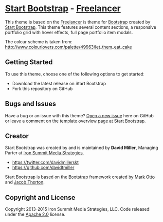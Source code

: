 # [Start Bootstrap](http://startbootstrap.com/) - [Freelancer](http://startbootstrap.com/template-overviews/freelancer/)

This theme is based on the [Freelancer](http://startbootstrap.com/template-overviews/freelancer/) is theme for [Bootstrap](http://getbootstrap.com/) created by [Start Bootstrap](http://startbootstrap.com/). This theme features several content sections, a responsive portfolio grid with hover effects, full page portfolio item modals. 

The colour scheme is taken from:
http://www.colourlovers.com/palette/49963/let_them_eat_cake


## Getting Started

To use this theme, choose one of the following options to get started:
* Download the latest release on Start Bootstrap
* Fork this repository on GitHub

## Bugs and Issues

Have a bug or an issue with this theme? [Open a new issue](https://github.com/IronSummitMedia/startbootstrap-freelancer/issues) here on GitHub or leave a comment on the [template overview page at Start Bootstrap](http://startbootstrap.com/template-overviews/freelancer/).

## Creator

Start Bootstrap was created by and is maintained by **David Miller**, Managing Parter at [Iron Summit Media Strategies](http://www.ironsummitmedia.com/).

* https://twitter.com/davidmillerskt
* https://github.com/davidtmiller

Start Bootstrap is based on the [Bootstrap](http://getbootstrap.com/) framework created by [Mark Otto](https://twitter.com/mdo) and [Jacob Thorton](https://twitter.com/fat).

## Copyright and License

Copyright 2013-2015 Iron Summit Media Strategies, LLC. Code released under the [Apache 2.0](https://github.com/IronSummitMedia/startbootstrap-freelancer/blob/gh-pages/LICENSE) license.